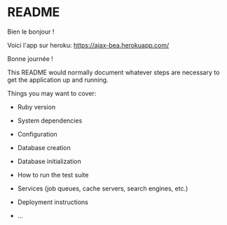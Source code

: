 # README



Bien le bonjour !

Voici l'app sur heroku: https://ajax-bea.herokuapp.com/

Bonne journée !




This README would normally document whatever steps are necessary to get the
application up and running.

Things you may want to cover:

* Ruby version

* System dependencies

* Configuration

* Database creation

* Database initialization

* How to run the test suite

* Services (job queues, cache servers, search engines, etc.)

* Deployment instructions

* ...
